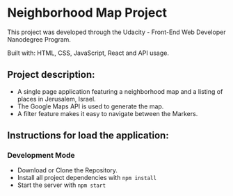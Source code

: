 # Neighborhood Map Project
This project was developed through the Udacity - Front-End Web Developer Nanodegree Program.

Built with: HTML, CSS, JavaScript, React and API usage.

## Project description:
- A single page application featuring a neighborhood map and a listing of places in Jerusalem, Israel.
- The Google Maps API is used to generate the map. 
- A filter feature makes it easy to navigate between the Markers.

## Instructions for load the application:
### Development Mode
- Download or Clone the Repository.
- Install all project dependencies with `npm install`
- Start the server with `npm start`


